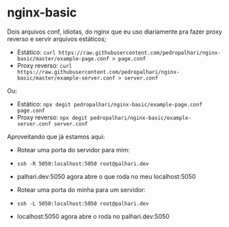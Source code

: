 # nginx-basic
Dois arquivos conf, idiotas, do nginx que eu uso diariamente pra fazer proxy reverso e servir arquivos estáticos;

* Estático: `curl https://raw.githubusercontent.com/pedropalhari/nginx-basic/master/example-page.conf > page.conf`
* Proxy reverso: `curl https://raw.githubusercontent.com/pedropalhari/nginx-basic/master/example-server.conf > server.conf`

Ou:

* Estático: `npx degit pedropalhari/nginx-basic/example-page.conf page.conf`
* Proxy reverso: `npx degit pedropalhari/nginx-basic/example-server.conf server.conf`

Aproveitando que já estamos aqui:

* Rotear uma porta do servidor para mim:
* `ssh -R 5050:localhost:5050 root@palhari.dev`
* palhari.dev:5050 agora abre o que roda no meu localhost:5050

* Rotear uma porta do minha para um servidor:
* `ssh -L 5050:localhost:5050 root@palhari.dev`
* localhost:5050 agora abre o roda no palhari.dev:5050
